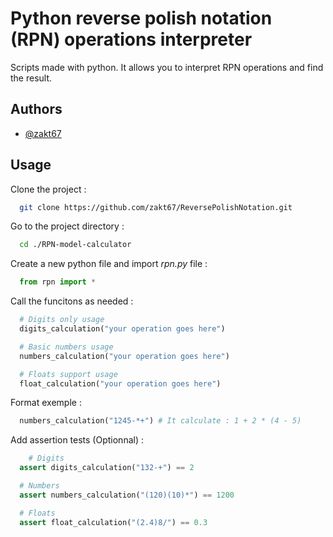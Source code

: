 # Python reverse polish notation (RPN) operations interpreter
Scripts made with python. It allows you to interpret RPN operations and find the result.

## Authors
- [@zakt67](https://github.com/zakt67)

## Usage
Clone the project :
```bash
  git clone https://github.com/zakt67/ReversePolishNotation.git
```

Go to the project directory :
```bash
  cd ./RPN-model-calculator
```

Create a new python file and import *rpn.py* file :
```py
  from rpn import *
```

Call the funcitons as needed :
```python
  # Digits only usage
  digits_calculation("your operation goes here")

  # Basic numbers usage
  numbers_calculation("your operation goes here")

  # Floats support usage
  float_calculation("your operation goes here")
```

Format exemple : 
```py
  numbers_calculation("1245-*+") # It calculate : 1 + 2 * (4 - 5)
```

Add assertion tests (Optionnal) :
```python
    # Digits
  assert digits_calculation("132-+") == 2

  # Numbers
  assert numbers_calculation("(120)(10)*") == 1200

  # Floats
  assert float_calculation("(2.4)8/") == 0.3
```
